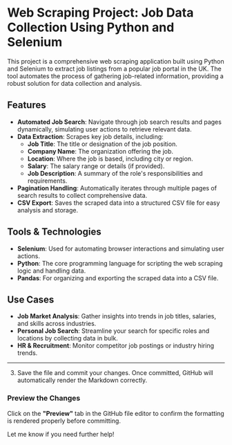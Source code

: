 # Web Scraping Project: Job Data Collection Using Python and Selenium

This project is a comprehensive web scraping application built using Python and Selenium to extract job listings from a popular job portal in the UK. The tool automates the process of gathering job-related information, providing a robust solution for data collection and analysis.

## Features

- **Automated Job Search**: Navigate through job search results and pages dynamically, simulating user actions to retrieve relevant data.
- **Data Extraction**: Scrapes key job details, including:
  - **Job Title**: The title or designation of the job position.
  - **Company Name**: The organization offering the job.
  - **Location**: Where the job is based, including city or region.
  - **Salary**: The salary range or details (if provided).
  - **Job Description**: A summary of the role's responsibilities and requirements.
- **Pagination Handling**: Automatically iterates through multiple pages of search results to collect comprehensive data.
- **CSV Export**: Saves the scraped data into a structured CSV file for easy analysis and storage.

## Tools & Technologies

- **Selenium**: Used for automating browser interactions and simulating user actions.
- **Python**: The core programming language for scripting the web scraping logic and handling data.
- **Pandas**: For organizing and exporting the scraped data into a CSV file.

## Use Cases

- **Job Market Analysis**: Gather insights into trends in job titles, salaries, and skills across industries.
- **Personal Job Search**: Streamline your search for specific roles and locations by collecting data in bulk.
- **HR & Recruitment**: Monitor competitor job postings or industry hiring trends.

---

3. Save the file and commit your changes. Once committed, GitHub will automatically render the Markdown correctly.

### Preview the Changes
Click on the **"Preview"** tab in the GitHub file editor to confirm the formatting is rendered properly before committing.

Let me know if you need further help!
